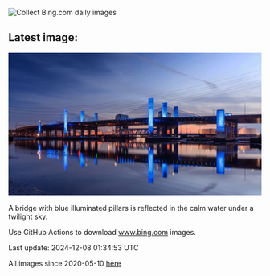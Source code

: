 ![Collect Bing.com daily images](https://github.com/counter2015/bing-daily-images/workflows/Collect%20Bing.com%20daily%20images/badge.svg)
## Latest image:
![](images/NewHavenBridge.jpg)

A bridge with blue illuminated pillars is reflected in the calm water under a twilight sky.

Use GitHub Actions to download www.bing.com images.

Last update: 2024-12-08 01:34:53 UTC

All images since 2020-05-10 [here](https://github.com/counter2015/bing-daily-images/tree/master/images)
